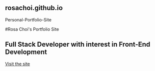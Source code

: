 ## rosachoi.github.io

Personal-Portfolio-Site


#Rosa Choi's Portfolio Site

## Full Stack Developer with interest in Front-End Development

[Visit the site](http://rosachoi.github.io/)

